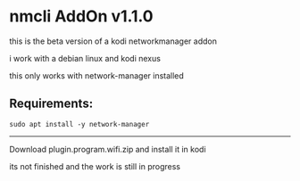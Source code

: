 # nmcli AddOn v1.1.0
this is the beta version of a kodi networkmanager addon


i work with a debian linux and kodi nexus


this only works with network-manager installed

Requirements:
--------------------------------------------------
    sudo apt install -y network-manager
--------------------------------------------------

Download plugin.program.wifi.zip
and install it in kodi

its not finished and the work is still in progress
